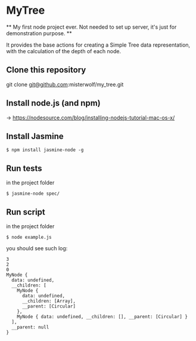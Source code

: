 # MyTree
** My first node project ever. Not needed to set up server, it's just for demonstration purpose. **

It provides the base actions for creating a Simple Tree data representation, with the calculation of the depth of each node.

## Clone this repository
git clone git@github.com:misterwolf/my_tree.git

## Install node.js (and npm)
-> https://nodesource.com/blog/installing-nodejs-tutorial-mac-os-x/

## Install Jasmine

`$ npm install jasmine-node -g`

## Run tests

in the project folder

`$ jasmine-node spec/`

## Run script

in the project folder

`$ node example.js`

you should see such log:

```
3
2
0
MyNode {
  data: undefined,
  __children: [
    MyNode {
      data: undefined,
      __children: [Array],
      __parent: [Circular]
    },
    MyNode { data: undefined, __children: [], __parent: [Circular] }
  ],
  __parent: null
}
```

